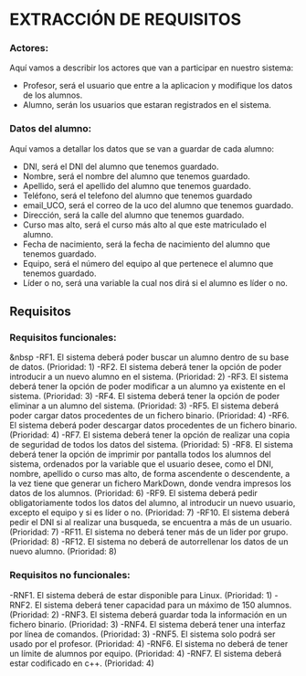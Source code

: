 # EXTRACCIÓN DE REQUISITOS

### Actores:

Aquí vamos a describir los actores que van a participar en nuestro sistema:
* Profesor, será el usuario que entre a la aplicacion y modifique los datos de los alumnos.
* Alumno, serán los usuarios que estaran registrados en el sistema.

### Datos del alumno:

Aquí vamos a detallar los datos que se van a guardar de cada alumno:
* DNI, será el DNI del alumno que tenemos guardado.
* Nombre, será el nombre del alumno que tenemos guardado.
* Apellido, será el apellido del alumno que tenemos guardado.
* Teléfono, será el telefono del alumno que tenemos guardado
* email_UCO, será el correo de la uco del alumno que tenemos guardado.
* Dirección, será la calle del alumno que tenemos guardado.
* Curso mas alto, será el curso más alto al que este matriculado el alumno.
* Fecha de nacimiento, será la fecha de nacimiento del alumno que tenemos guardado.
* Equipo, será el número del equipo al que pertenece el alumno que tenemos guardado.
* Líder o no, será una variable la cual nos dirá si el alumno es líder o no.

## Requisitos

### Requisitos funcionales:

&nbsp -RF1. El sistema deberá poder buscar un alumno dentro de su base de datos. (Prioridad: 1)
-RF2. El sistema deberá tener la opción de poder introducir a un nuevo alumno en el sistema. (Prioridad: 2)
-RF3. El sistema deberá tener la opción de poder modificar a un alumno ya existente en el sistema. (Prioridad: 3)
-RF4. El sistema deberá tener la opción de poder eliminar a un alumno del sistema. (Prioridad: 3)
-RF5. El sistema deberá poder cargar datos procedentes de un fichero binario. (Prioridad: 4)
-RF6. El sistema deberá poder descargar datos procedentes de un fichero binario. (Prioridad: 4)
-RF7. El sistema deberá tener la opción de realizar una copia de seguridad de todos los datos del sistema. (Prioridad: 5)
-RF8. El sistema deberá tener la opción de imprimir por pantalla todos los alumnos del sistema, ordenados por la variable que el usuario desee, como el DNI, nombre, apellido o curso mas alto, de forma ascendente o descendente, a la vez tiene que generar un fichero MarkDown, donde vendra impresos los datos de los alumnos. (Prioridad: 6)
-RF9. El sistema deberá pedir obligatoriamente todos los datos del alumno, al introducir un nuevo usuario, excepto el equipo y si es líder o no. (Prioridad: 7)
-RF10. El sistema deberá pedir el DNI si al realizar una busqueda, se encuentra a más de un usuario. (Prioridad: 7)
-RF11. El sistema no deberá tener más de un lider por grupo. (Prioridad: 8)
-RF12. El sistema no deberá de autorrellenar los datos de un nuevo alumno. (Prioridad: 8)

### Requisitos no funcionales:

-RNF1. El sistema deberá de estar disponible para Linux. (Prioridad: 1)
-RNF2. El sistema deberá tener capacidad para un máximo de 150 alumnos. (Prioridad: 2)
-RNF3. El sistema deberá guardar toda la información en un fichero binario. (Prioridad: 3)
-RNF4. El sistema deberá tener una interfaz por línea de comandos. (Prioridad: 3)
-RNF5. El sistema solo podrá ser usado por el profesor. (Prioridad: 4)
-RNF6. El sistema no deberá de tener un límite de alumnos por equipo. (Prioridad: 4)
-RNF7. El sistema deberá estar codificado en c++. (Prioridad: 4)



